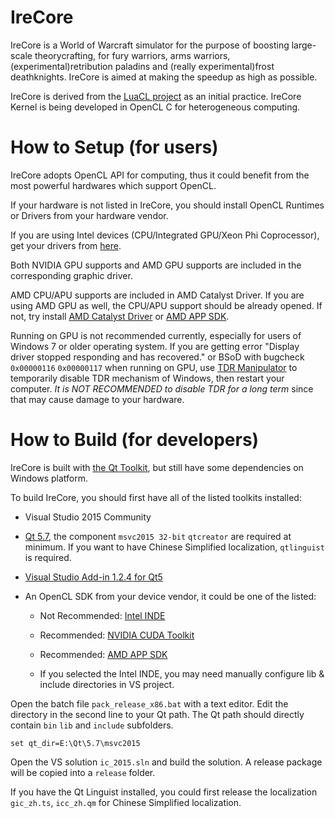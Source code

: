 # IreCore

IreCore is a World of Warcraft simulator for the purpose of boosting large-scale theorycrafting, for fury warriors, arms warriors, (experimental)retribution paladins and (really experimental)frost deathknights. IreCore is aimed at making the speedup as high as possible. 

IreCore is derived from the [LuaCL project](https://github.com/llxibo/LuaCL) as an initial practice. IreCore Kernel is being developed in OpenCL C for heterogeneous computing.

# How to Setup (for users)
IreCore adopts OpenCL API for computing, thus it could benefit from the most powerful hardwares which support OpenCL.

If your hardware is not listed in IreCore, you should install OpenCL Runtimes or Drivers from your hardware vendor.

If you are using Intel devices (CPU/Integrated GPU/Xeon Phi Coprocessor), get your drivers from [here](https://software.intel.com/en-us/articles/opencl-drivers).

Both NVIDIA GPU supports and AMD GPU supports are included in the corresponding graphic driver.

AMD CPU/APU supports are included in AMD Catalyst Driver. If you are using AMD GPU as well, the CPU/APU support should be already opened. If not, try install [AMD Catalyst Driver](http://support.amd.com/en-us/download) or [AMD APP SDK](http://developer.amd.com/tools-and-sdks/opencl-zone/amd-accelerated-parallel-processing-app-sdk/).

Running on GPU is not recommended currently, especially for users of Windows 7 or older operating system. If you are getting error "Display driver stopped responding and has recovered." or BSoD with bugcheck `0x00000116` `0x00000117` when running on GPU, use [TDR Manipulator](https://forums.geforce.com/default/topic/694754/geforce-drivers/tdr-manipulator-v1-1-02-23-2014-/) to temporarily disable TDR mechanism of Windows, then restart your computer. *It is NOT RECOMMENDED to disable TDR for a long term* since that may cause damage to your hardware.

# How to Build (for developers)
IreCore is built with [the Qt Toolkit](http://qt.io), but still have some dependencies on Windows platform.

To build IreCore, you should first have all of the listed toolkits installed:

* Visual Studio 2015 Community

* [Qt 5.7](http://www.qt.io/download-open-source/), the component `msvc2015 32-bit` `qtcreator` are required at minimum. If you want to have Chinese Simplified localization, `qtlinguist` is required.

* [Visual Studio Add-in 1.2.4 for Qt5](http://www.qt.io/download-open-source/#section-7)

* An OpenCL SDK from your device vendor, it could be one of the listed:

    * Not Recommended: [Intel INDE](https://software.intel.com/en-us/intel-inde)

    * Recommended: [NVIDIA CUDA Toolkit](https://developer.nvidia.com/cuda-downloads)

    * Recommended: [AMD APP SDK](http://developer.amd.com/tools-and-sdks/opencl-zone/amd-accelerated-parallel-processing-app-sdk/)

    * If you selected the Intel INDE, you may need manually configure lib & include directories in VS project.

Open the batch file `pack_release_x86.bat` with a text editor. Edit the directory in the second line to your Qt path. The Qt path should directly contain `bin` `lib` and `include` subfolders.

`set qt_dir=E:\Qt\5.7\msvc2015`

Open the VS solution `ic_2015.sln` and build the solution. A release package will be copied into a `release` folder.

If you have the Qt Linguist installed, you could first release the localization `gic_zh.ts`, `icc_zh.qm` for Chinese Simplified localization.
